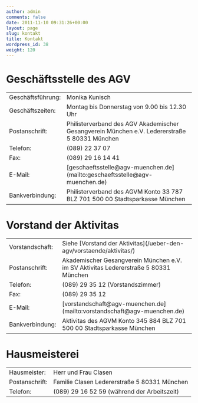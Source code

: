 ```yaml
---
author: admin
comments: false
date: 2011-11-10 09:31:26+00:00
layout: page
slug: kontakt
title: Kontakt
wordpress_id: 38
weight: 120
---
```


# Geschäftsstelle des AGV

<table cellpadding="0" width="560" cellspacing="0" border="0" >
<tbody >
<tr >

<td >Geschäftsführung:
</td>

<td >Monika Kunisch
</td>
</tr>
<tr >

<td >Geschäftszeiten:
</td>

<td >Montag bis Donnerstag von 9.00 bis 12.30 Uhr
</td>
</tr>
<tr >

<td >Postanschrift:
</td>

<td >Philisterverband des AGV Akademischer Gesangverein München e.V.
Ledererstraße 5
80331 München
</td>
</tr>
<tr >

<td >Telefon:
</td>

<td >(089) 22 37 07
</td>
</tr>
<tr >

<td >Fax:
</td>

<td >(089) 29 16 14 41
</td>
</tr>
<tr >

<td >E-Mail:
</td>

<td >[geschaeftsstelle@agv-muenchen.de](mailto:geschaeftsstelle@agv-muenchen.de)
</td>
</tr>
<tr >

<td >Bankverbindung:
</td>

<td >Philisterverband des AGVM
Konto 33 787
BLZ 701 500 00
Stadtsparkasse München
</td>
</tr>
</tbody>
</table>

# Vorstand der Aktivitas

<table cellpadding="0" width="560" cellspacing="0" border="0" >
<tbody >
<tr >

<td >Vorstandschaft:
</td>

<td >Siehe [Vorstand der Aktivitas](/ueber-den-agv/vorstaende/aktivitas/)
</td>
</tr>
<tr >

<td >Postanschrift:
</td>

<td >Akademischer Gesangverein München e.V. im SV
Aktivitas
Ledererstraße 5
80331 München
</td>
</tr>
<tr >

<td >Telefon:
</td>

<td >(089) 29 35 12 (Vorstandszimmer)
</td>
</tr>
<tr >

<td >Fax:
</td>

<td >(089) 29 35 12
</td>
</tr>
<tr >

<td >E-Mail:
</td>

<td >[vorstandschaft@agv-muenchen.de](mailto:vorstandschaft@agv-muenchen.de)
</td>
</tr>
<tr >

<td >Bankverbindung:
</td>

<td >Aktivitas des AGVM
Konto 345 884
BLZ 701 500 00
Stadtsparkasse München
</td>
</tr>
</tbody>
</table>

# Hausmeisterei

<table cellpadding="0" width="560" cellspacing="0" border="0" >
<tbody >
<tr >

<td >Hausmeister:
</td>

<td >Herr und Frau Clasen
</td>
</tr>
<tr >

<td >Postanschrift:
</td>

<td >Familie Clasen
Ledererstraße 5
80331 München
</td>
</tr>
<tr >

<td >Telefon:
</td>

<td >(089) 29 16 52 59 (während der Arbeitszeit)
</td>
</tr>
</tbody>
</table>


